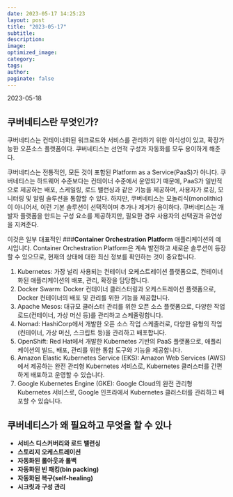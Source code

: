 ```yaml
---
date: 2023-05-17 14:25:23
layout: post
title: "2023-05-17"
subtitle:
description:
image:
optimized_image:
category:
tags:
author:
paginate: false
---
```

2023-05-18

## 쿠버네티스란 무엇인가?
쿠버네티스는 컨테이너화된 워크로드와 서비스를 관리하기 위한 이식성이 있고, 확장가능한 오픈소스 플랫폼이다. 쿠버네티스는 선언적 구성과 자동화를 모두 용이하게 해준다.

쿠버네티스는 전통적인, 모든 것이 포함된 Platform as a Service(PaaS)가 아니다. 쿠버네티스는 하드웨어 수준보다는 컨테이너 수준에서 운영되기 때문에, PaaS가 일반적으로 제공하는 배포, 스케일링, 로드 밸런싱과 같은 기능을 제공하며, 사용자가 로깅, 모니터링 및 알림 솔루션을 통합할 수 있다. 하지만, 쿠버네티스는 모놀리식(monolithic)이 아니어서, 이런 기본 솔루션이 선택적이며 추가나 제거가 용이하다. 쿠버네티스는 개발자 플랫폼을 만드는 구성 요소를 제공하지만, 필요한 경우 사용자의 선택권과 유연성을 지켜준다.

이것은 일부 대표적인 ###**Container Orchestration Platform** 애플리케이션의 예시입니다. Container Orchestration Platform은 계속 발전하고 새로운 솔루션이 등장할 수 있으므로, 현재의 상태에 대한 최신 정보를 확인하는 것이 중요합니다.

1. Kubernetes: 가장 널리 사용되는 컨테이너 오케스트레이션 플랫폼으로, 컨테이너화된 애플리케이션의 배포, 관리, 확장을 담당합니다.
2. Docker Swarm: Docker 컨테이너 클러스터링과 오케스트레이션 플랫폼으로, Docker 컨테이너의 배포 및 관리를 위한 기능을 제공합니다.
3. Apache Mesos: 대규모 클러스터 관리를 위한 오픈 소스 플랫폼으로, 다양한 작업로드(컨테이너, 가상 머신 등)를 관리하고 스케줄링합니다.
4. Nomad: HashiCorp에서 개발한 오픈 소스 작업 스케줄러로, 다양한 유형의 작업(컨테이너, 가상 머신, 스크립트 등)을 관리하고 배포합니다.
5. OpenShift: Red Hat에서 개발한 Kubernetes 기반의 PaaS 플랫폼으로, 애플리케이션의 빌드, 배포, 관리를 위한 통합 도구와 기능을 제공합니다.
6. Amazon Elastic Kubernetes Service (EKS): Amazon Web Services (AWS)에서 제공하는 완전 관리형 Kubernetes 서비스로, Kubernetes 클러스터를 간편하게 배포하고 운영할 수 있습니다.
7. Google Kubernetes Engine (GKE): Google Cloud의 완전 관리형 Kubernetes 서비스로, Google 인프라에서 Kubernetes 클러스터를 관리하고 배포할 수 있습니다.

## 쿠버네티스가 왜 필요하고 무엇을 할 수 있나
- **서비스 디스커버리와 로드 밸런싱**
- **스토리지 오케스트레이션**
- **자동화된 롤아웃과 롤백**
- **자동화된 빈 패킹(bin packing)**
- **자동화된 복구(self-healing)**
- **시크릿과 구성 관리**



